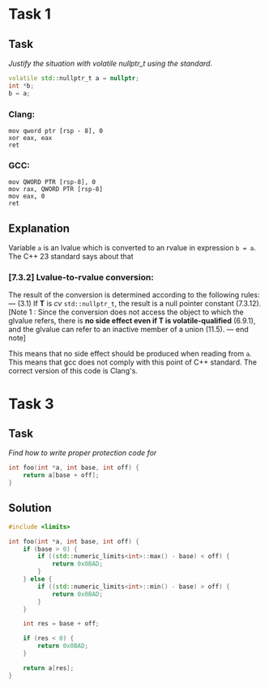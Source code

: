 # Task 1
## Task
_Justify the situation with volatile nullptr_t using the standard._

```cpp
volatile std::nullptr_t a = nullptr;
int *b;
b = a;
```

### Clang:
```assembly
mov qword ptr [rsp - 8], 0
xor eax, eax
ret
```
### GCC:
```assembly
mov QWORD PTR [rsp-8], 0
mov rax, QWORD PTR [rsp-8]
mov eax, 0
ret
```

## Explanation

Variable `a` is an lvalue which is converted to an rvalue in expression `b = a`. The C++ 23 standard says about that

### [7.3.2] Lvalue-to-rvalue conversion:
The result of the conversion is determined according to the following rules:
    — (3.1) If **T** is _cv_ `std::nullptr_t`, the result is a null pointer constant (7.3.12).
    [Note 1 : Since the conversion does not access the object to which the glvalue refers, there is **no side effect even
    if T is volatile-qualified** (6.9.1), and the glvalue can refer to an inactive member of a union (11.5). — end note]

This means that no side effect should be produced when reading from `a`. This means that gcc does not comply with this point of C++ standard. The correct version of this code is Clang's.

# Task 3

## Task

_Find how to write proper protection code for_
```cpp
int foo(int *a, int base, int off) {
    return a[base + off];
}
```

## Solution

```cpp
#include <limits>

int foo(int *a, int base, int off) {
    if (base > 0) {
        if ((std::numeric_limits<int>::max() - base) < off) {
            return 0x0BAD;
        }
    } else {
        if ((std::numeric_limits<int>::min() - base) > off) {
            return 0x0BAD;
        }
    }

    int res = base + off;

    if (res < 0) {
        return 0x0BAD;
    }

    return a[res];
}
```
